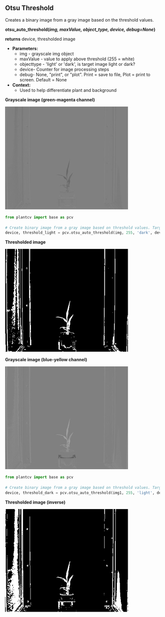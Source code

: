 ## Otsu Threshold

Creates a binary image from a gray image based on the threshold values. 

**otsu_auto_threshold(*img, maxValue, object_type, device, debug=None*)**

**returns** device, thresholded image

- **Parameters:**
    - img - grayscale img object
    - maxValue - value to apply above threshold (255 = white)
    - objecttype - 'light' or 'dark', is target image light or dark?
    - device- Counter for image processing steps
    - debug- None, "print", or "plot". Print = save to file, Plot = print to screen. Default = None
- **Context:**
    - Used to help differentiate plant and background

**Grayscale image (green-magenta channel)**

![Screenshot](img/documentation_images/otsu_threshold/original_image1.jpg)


```python
from plantcv import base as pcv

# Create binary image from a gray image based on threshold values. Targeting light objects in the image.
device, threshold_light = pcv.otsu_auto_threshold(img, 255, 'dark', device, debug="print")
```

**Thresholded image**

![Screenshot](img/documentation_images/otsu_threshold/thresholded_dark.jpg)

**Grayscale image (blue-yellow channel)**

![Screenshot](img/documentation_images/otsu_threshold/original_image.jpg)

```python
from plantcv import base as pcv

# Create binary image from a gray image based on threshold values. Targeting dark objects in the image.
device, threshold_dark = pcv.otsu_auto_threshold(img1, 255, 'light', device, debug="print")
```

**Thresholded image (inverse)**

![Screenshot](img/documentation_images/otsu_threshold/thresholded_light.jpg)
